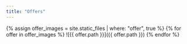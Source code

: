 ```yaml
---
title: "Offers"
---
```


{% assign offer_images = site.static_files | where: "offer", true %}
{% for offer in offer_images %}
  ![{{ offer.path }}]({{ offer.path }})
{% endfor %}
